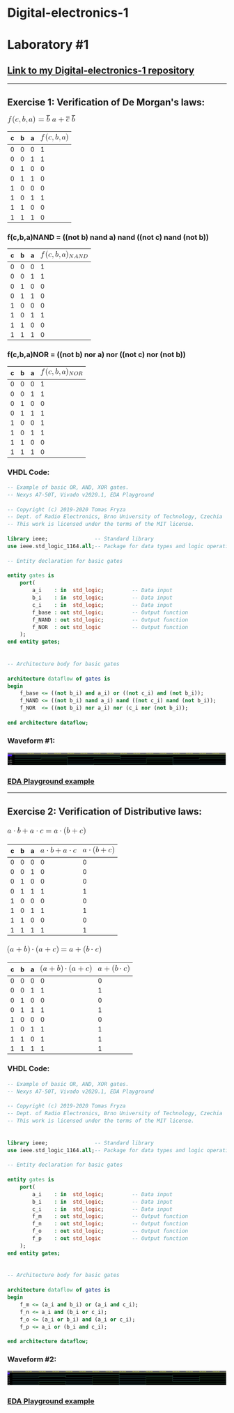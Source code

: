 # **Digital-electronics-1**
# **Laboratory #1**


## **[Link to my Digital-electronics-1 repository](https://github.com/TaaviSalum/Digital-electronics-1)**


------------------------------------------------------------------------
## **Exercise 1: Verification of De Morgan's laws:**


![Test logo](https://github.com/TaaviSalum/Digital-electronics-1/blob/main/Labs/01-gates/pictures/Formula1.gif)

**c** | **b** | **a** | ![Test logo](https://github.com/TaaviSalum/Digital-electronics-1/blob/main/Labs/01-gates/pictures/Formula2.gif) 
--- | --- | --- | ---
0 | 0 | 0 | 1
0 | 0 | 1 | 1
0 | 1 | 0 | 0
0 | 1 | 1 | 0
1 | 0 | 0 | 0
1 | 0 | 1 | 1
1 | 1 | 0 | 0
1 | 1 | 1 | 0


### **f(c,b,a)NAND = ((not b) nand a) nand ((not c) nand (not b))**

**c** | **b** | **a** | ![Test logo](https://github.com/TaaviSalum/Digital-electronics-1/blob/main/Labs/01-gates/pictures/Formula4.gif) 
--- | --- | --- | ---
0 | 0 | 0 | 1
0 | 0 | 1 | 1
0 | 1 | 0 | 0
0 | 1 | 1 | 0
1 | 0 | 0 | 0
1 | 0 | 1 | 1
1 | 1 | 0 | 0
1 | 1 | 1 | 0


### **f(c,b,a)NOR = ((not b) nor a) nor ((not c) nor (not b))**

**c** | **b** | **a** | **![Test logo](https://github.com/TaaviSalum/Digital-electronics-1/blob/main/Labs/01-gates/pictures/Formula6.gif)** 
--- | --- | --- | ---
0 | 0 | 0 | 1
0 | 0 | 1 | 1
0 | 1 | 0 | 0
0 | 1 | 1 | 1
1 | 0 | 0 | 1
1 | 0 | 1 | 1
1 | 1 | 0 | 0
1 | 1 | 1 | 0

### **VHDL Code:**
```vhdl 
-- Example of basic OR, AND, XOR gates.
-- Nexys A7-50T, Vivado v2020.1, EDA Playground

-- Copyright (c) 2019-2020 Tomas Fryza
-- Dept. of Radio Electronics, Brno University of Technology, Czechia
-- This work is licensed under the terms of the MIT license.

library ieee;               -- Standard library
use ieee.std_logic_1164.all;-- Package for data types and logic operations

-- Entity declaration for basic gates

entity gates is
    port(
        a_i    : in  std_logic;         -- Data input
        b_i    : in  std_logic;         -- Data input
        c_i    : in  std_logic;			-- Data input
        f_base : out std_logic;        	-- Output function
        f_NAND : out std_logic;		    -- Output function
        f_NOR  : out std_logic          -- Output function
    );
end entity gates;


-- Architecture body for basic gates

architecture dataflow of gates is
begin
	f_base <= ((not b_i) and a_i) or ((not c_i) and (not b_i));
	f_NAND <= ((not b_i) nand a_i) nand ((not c_i) nand (not b_i));
    f_NOR  <= ((not b_i) nor a_i) nor (c_i nor (not b_i));

end architecture dataflow;
```

### **Waveform #1:**
![Test logo](https://github.com/TaaviSalum/Digital-electronics-1/blob/main/Labs/01-gates/pictures/Ex1.jpg)
### **[EDA Playground example](https://www.edaplayground.com/x/UGWZ)**




------------------------------------------------------------------------
## **Exercise 2: Verification of Distributive laws:**


### **![Test logo](https://github.com/TaaviSalum/Digital-electronics-1/blob/main/Labs/01-gates/pictures/Formula7.gif)**

**c** | **b** | **a** | **![Test logo](https://github.com/TaaviSalum/Digital-electronics-1/blob/main/Labs/01-gates/pictures/Formula8.gif)** | **![Test logo](https://github.com/TaaviSalum/Digital-electronics-1/blob/main/Labs/01-gates/pictures/Formula9.gif)**
--- | --- | --- | --- | --- 
0 | 0 | 0 | 0 | 0
0 | 0 | 1 | 0 | 0
0 | 1 | 0 | 0 | 0
0 | 1 | 1 | 1 | 1
1 | 0 | 0 | 0 | 0
1 | 0 | 1 | 1 | 1
1 | 1 | 0 | 0 | 0
1 | 1 | 1 | 1 | 1


### **![Test logo](https://github.com/TaaviSalum/Digital-electronics-1/blob/main/Labs/01-gates/pictures/Formula10.gif)**

**c** | **b** | **a** | **![Test logo](https://github.com/TaaviSalum/Digital-electronics-1/blob/main/Labs/01-gates/pictures/Formula11.gif)** | **![Test logo](https://github.com/TaaviSalum/Digital-electronics-1/blob/main/Labs/01-gates/pictures/Formula12.gif)** 
--- | --- | --- | --- | ---
0 | 0 | 0 | 0 | 0
0 | 0 | 1 | 1 | 1
0 | 1 | 0 | 0 | 0
0 | 1 | 1 | 1 | 1
1 | 0 | 0 | 0 | 0
1 | 0 | 1 | 1 | 1
1 | 1 | 0 | 1 | 1
1 | 1 | 1 | 1 | 1

### **VHDL Code:**
```vhdl
-- Example of basic OR, AND, XOR gates.
-- Nexys A7-50T, Vivado v2020.1, EDA Playground

-- Copyright (c) 2019-2020 Tomas Fryza
-- Dept. of Radio Electronics, Brno University of Technology, Czechia
-- This work is licensed under the terms of the MIT license.


library ieee;               -- Standard library
use ieee.std_logic_1164.all;-- Package for data types and logic operations

-- Entity declaration for basic gates

entity gates is
    port(
        a_i    : in  std_logic;         -- Data input
        b_i    : in  std_logic;         -- Data input
        c_i    : in  std_logic;         -- Data input
        f_m    : out std_logic;         -- Output function
        f_n    : out std_logic;         -- Output function
        f_o    : out std_logic;         -- Output function
        f_p    : out std_logic          -- Output function
    );
end entity gates;


-- Architecture body for basic gates

architecture dataflow of gates is
begin
    f_m <= (a_i and b_i) or (a_i and c_i);
    f_n <= a_i and (b_i or c_i);
    f_o <= (a_i or b_i) and (a_i or c_i);
    f_p <= a_i or (b_i and c_i);

end architecture dataflow;
```

### **Waveform #2:**
![Test logo](https://github.com/TaaviSalum/Digital-electronics-1/blob/main/Labs/01-gates/pictures/Ex2.jpg)
### **[EDA Playground example](https://www.edaplayground.com/x/vvCM)**